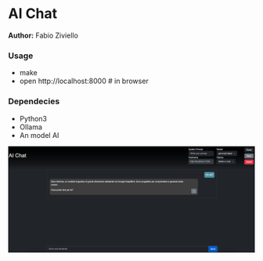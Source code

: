 # AI Chat

**Author:** Fabio Ziviello

### Usage

- make
- open http://localhost:8000 # in browser


### Dependecies

- Python3
- Ollama
- An model AI

![screenshot1](/screenshot1.jpg?raw=true)